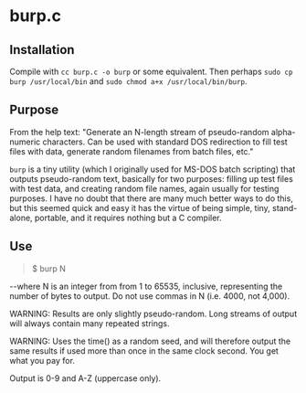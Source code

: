 # burp.c

## Installation

Compile with `cc burp.c -o burp` or some equivalent.  Then perhaps
`sudo cp burp /usr/local/bin` and `sudo chmod a+x /usr/local/bin/burp`.

## Purpose

From the help text: "Generate an N-length stream of pseudo-random
alpha-numeric characters. Can be used with standard DOS redirection to
fill test files with data, generate random filenames from batch files,
etc."

`burp` is a tiny utility (which I originally used for MS-DOS batch
scripting) that outputs pseudo-random text, basically for two
purposes: filling up test files with test data, and creating random
file names, again usually for testing purposes.  I have no doubt that
there are many much better ways to do this, but this seemed quick and
easy it has the virtue of being simple, tiny, stand-alone, portable,
and it requires nothing but a C compiler.

## Use

> $ burp N

--where N is an integer from from 1 to 65535, inclusive, representing
the number of bytes to output. Do not use commas in N (i.e. 4000, not
4,000). 

WARNING: Results are only slightly pseudo-random. Long streams of
output will always contain many repeated strings.

WARNING: Uses the time() as a random seed, and will therefore output
the same results if used more than once in the same clock second.  You
get what you pay for.

Output is 0-9 and A-Z (uppercase only).
